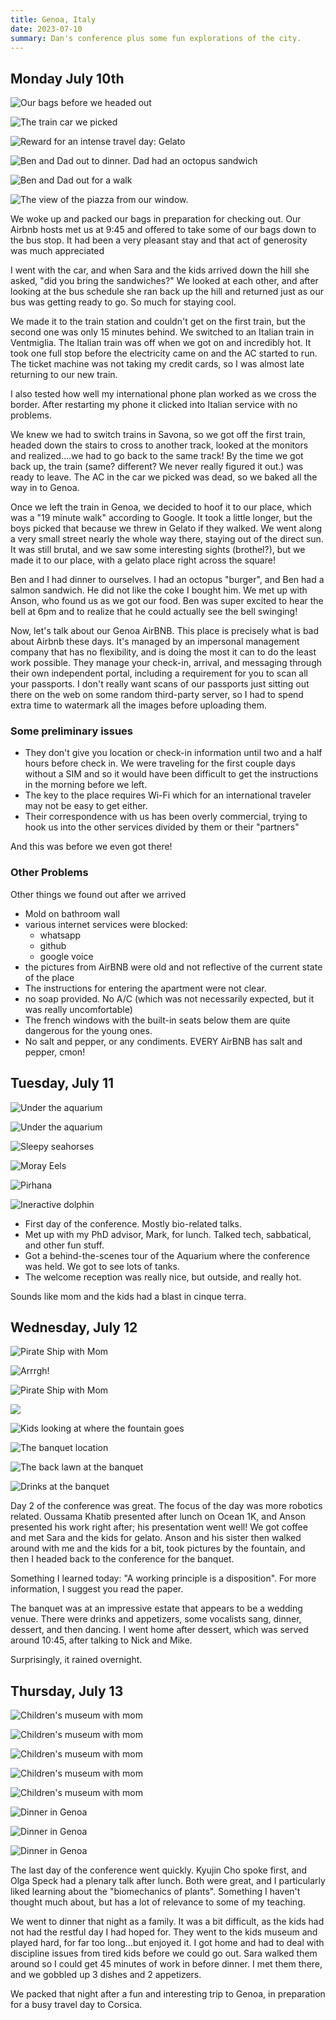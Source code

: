 ```yaml
---
title: Genoa, Italy
date: 2023-07-10
summary: Dan's conference plus some fun explorations of the city.
---
```


## Monday July 10th

![Our bags before we headed out](/images/travel/PXL_20230710_071912119.jpg)

![The train car we picked](/images/travel/PXL_20230710_132102579.MP.jpg)

![Reward for an intense travel day: Gelato](/images/travel/PXL_20230710_145554633.jpg)

![Ben and Dad out to dinner.  Dad had an octopus sandwich](/images/travel/PXL_20230710_153222447.jpg)

![Ben and Dad out for a walk](/images/travel/PXL_20230710_161400646.jpg)

![The view of the piazza from our window.](/images/travel/PXL_20230710_181809770.jpg)

We woke up and packed our bags in preparation for checking out.  Our Airbnb hosts met us at 9:45 and offered to take some of our bags down to the bus stop.  It had been a very pleasant stay and that act of generosity was much appreciated

I went with the car, and when Sara and the kids arrived down the hill she asked, "did you bring the sandwiches?" We looked at each other, and after looking at the bus schedule she ran back up the hill and returned just as our bus was getting ready to go.  So much for staying cool.

We made it to the train station and couldn't get on the first train, but the second one was only 15 minutes behind.  We switched to an Italian train in Ventmiglia.  The Italian train was off when we got on and incredibly hot.  It took one full stop before the electricity came on and the AC started to run.  The ticket machine was not taking my credit cards, so I was almost late returning to our new train.

I also tested how well my international phone plan worked as we cross the border. After restarting my phone it clicked into Italian service with no problems.

We knew we had to switch trains in Savona, so we got off the first train, headed down the stairs to cross to another track, looked at the monitors and realized....we had to go back to the same track!  By the time we got back up, the train (same? different?  We never really figured it out.) was ready to leave.  The AC in the car we picked was dead, so we baked all the way in to Genoa.

Once we left the train in Genoa, we decided to hoof it to our place, which was a "19 minute walk" according to Google.  It took a little longer, but the boys picked that because we threw in Gelato if they walked.  We went along a very small street nearly the whole way there, staying out of the direct sun.  It was still brutal, and we saw some interesting sights (brothel?), but we made it to our place, with a gelato place right across the square!

Ben and I had dinner to ourselves.  I had an octopus "burger", and Ben had a salmon sandwich.  He did not like the coke I bought him.  We met up with Anson, who found us as we got our food.  Ben was super excited to hear the bell at 6pm and to realize that he could actually see the bell swinging!

Now, let's talk about our Genoa AirBNB.  This place is precisely what is bad about Airbnb these days.  It's managed by an impersonal management company that has no flexibility, and is doing the most it can to do the least work possible.  They manage your check-in, arrival, and messaging through their own independent portal, including a requirement for you to scan all your passports.  I don't really want scans of our passports just sitting out there on the web on some random third-party server, so I had to spend extra time to watermark all the images before uploading them.

### Some preliminary issues

* They don't give you  location or check-in information until two and a half hours before check in.  We were traveling for the first couple days without a SIM and so it would have been difficult to get the instructions in the morning before we left.
* The key to the place requires Wi-Fi which for an international traveler may not be easy to get either.
* Their correspondence with us has been overly commercial, trying to hook us into the other services divided by them or their "partners"

And this was before we even got there!

### Other Problems

Other things we found out after we arrived

* Mold on bathroom wall
* various internet services were blocked:
    * whatsapp
    * github
    * google voice
* the pictures from AirBNB were old and not reflective of the current state of the place
* The instructions for entering the apartment were not clear.
* no soap provided.  No A/C (which was not necessarily expected, but it was really uncomfortable)
* The french windows with the built-in seats below them are quite dangerous for the young ones.
* No salt and pepper, or any condiments.  EVERY AirBNB has salt and pepper, cmon!

## Tuesday, July 11

![Under the aquarium](/images/travel/PXL_20230711_151154793.MP.jpg)

![Under the aquarium](/images/travel/PXL_20230711_151505262.MP.jpg)

![Sleepy seahorses](/images/travel/PXL_20230711_154745115.jpg)

![Moray Eels](/images/travel/PXL_20230711_155118776.MP.jpg)

![Pirhana](/images/travel/PXL_20230711_161350738.jpg)

![Ineractive dolphin](/images/travel/PXL_20230711_162307999.MP.jpg)

* First day of the conference.  Mostly bio-related talks.
* Met up with my PhD advisor, Mark, for lunch.  Talked tech, sabbatical, and other fun stuff.
* Got a behind-the-scenes tour of the Aquarium where the conference was held.  We got to see lots of tanks.
* The welcome reception was really nice, but outside, and really hot.

Sounds like mom and the kids had a blast in cinque terra.

## Wednesday, July 12

![Pirate Ship with Mom](/images/travel/PXL_20230712_082226861.MP.jpg)

![Arrrgh!](/images/travel/PXL_20230712_082758142.MP.jpg)

![Pirate Ship with Mom](/images/travel/PXL_20230712_083741347.jpg)

![](/images/travel/PXL_20230712_103023251.jpg)

![Kids looking at where the fountain goes](/images/travel/PXL_20230712_160215544.jpg)

![The banquet location](/images/travel/PXL_20230712_165049872.jpg)

![The back lawn at the banquet](/images/travel/PXL_20230712_165312620.jpg)

![Drinks at the banquet](/images/travel/PXL_20230712_175613867.jpg)

Day 2 of the conference was great.  The focus of the day was more robotics related.  Oussama Khatib presented after lunch on Ocean 1K, and Anson presented his work right after; his presentation went well!  We got coffee and met Sara and the kids for gelato.  Anson and his sister then walked around with me and the kids for a bit, took pictures by the fountain, and then I headed back to the conference for the banquet.

Something I learned today: "A working principle is a disposition".  For more information, I suggest you read the paper.

The banquet was at an impressive estate that appears to be a wedding venue.  There were drinks and appetizers, some vocalists sang, dinner, dessert, and then dancing.  I went home after dessert, which was served around 10:45, after talking to Nick and Mike.

Surprisingly, it rained overnight.

## Thursday, July 13

![Children's museum with mom](/images/travel/PXL_20230713_094430456.MP.jpg)

![Children's museum with mom](/images/travel/PXL_20230713_094447815.MP.jpg)

![Children's museum with mom](/images/travel/PXL_20230713_094719449.MP.jpg)

![Children's museum with mom](/images/travel/PXL_20230713_094754069.jpg)

![Children's museum with mom](/images/travel/PXL_20230713_095830165.jpg)

![Dinner in Genoa](/images/travel/PXL_20230713_172519365.jpg)

![Dinner in Genoa](/images/travel/PXL_20230713_172624296.jpg)

![Dinner in Genoa](/images/travel/PXL_20230713_173119541.jpg)

The last day of the conference went quickly.  Kyujin Cho spoke first, and Olga Speck had a plenary talk after lunch.  Both were great, and I particularly liked learning about the "biomechanics of plants".  Something I haven't thought much about, but has a lot of relevance to some of  my teaching.

We went to dinner that night as a family.  It was a bit difficult, as the kids had not had the restful day I had hoped for.  They went to the kids museum and played hard, for far too long...but enjoyed it.  I got home and had to deal with discipline issues from tired kids before we could go out.  Sara walked them around so I could get 45 minutes of work in before dinner.  I met them there, and we gobbled up 3 dishes and 2 appetizers.

We packed that night after a fun and interesting trip to Genoa, in preparation for a busy travel day to Corsica.
